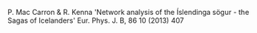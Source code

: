 P. Mac Carron & R. Kenna
'Network analysis of the Íslendinga sögur - the Sagas of Icelanders'
Eur. Phys. J. B, 86 10 (2013) 407
